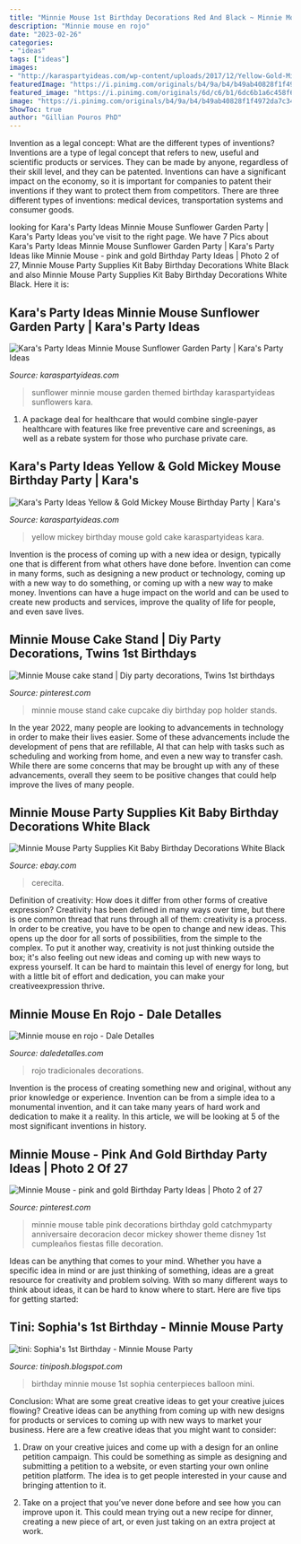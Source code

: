 ```yaml
---
title: "Minnie Mouse 1st Birthday Decorations Red And Black ~ Minnie Mouse"
description: "Minnie mouse en rojo"
date: "2023-02-26"
categories:
- "ideas"
tags: ["ideas"]
images:
- "http://karaspartyideas.com/wp-content/uploads/2017/12/Yellow-Gold-Mickey-Mouse-Birthday-Party-via-Karas-Party-Ideas-KarasPartyIdeas.com14.jpg"
featuredImage: "https://i.pinimg.com/originals/b4/9a/b4/b49ab40828f1f4972da7c34601e32abb.jpg"
featured_image: "https://i.pinimg.com/originals/6d/c6/b1/6dc6b1a6c458f69ba521b9277a85c4dc.jpg"
image: "https://i.pinimg.com/originals/b4/9a/b4/b49ab40828f1f4972da7c34601e32abb.jpg"
ShowToc: true
author: "Gillian Pouros PhD"
---
```



Invention as a legal concept: What are the different types of inventions?
Inventions are a type of legal concept that refers to new, useful and scientific products or services. They can be made by anyone, regardless of their skill level, and they can be patented. Inventions can have a significant impact on the economy, so it is important for companies to patent their inventions if they want to protect them from competitors. There are three different types of inventions: medical devices, transportation systems and consumer goods.

	

		
looking for Kara&#039;s Party Ideas Minnie Mouse Sunflower Garden Party | Kara&#039;s Party Ideas you've visit to the right page. We have 7 Pics about Kara&#039;s Party Ideas Minnie Mouse Sunflower Garden Party | Kara&#039;s Party Ideas like Minnie Mouse - pink and gold Birthday Party Ideas | Photo 2 of 27, Minnie Mouse Party Supplies Kit Baby Birthday Decorations White Black and also Minnie Mouse Party Supplies Kit Baby Birthday Decorations White Black. Here it is:
		
    
## Kara&#039;s Party Ideas Minnie Mouse Sunflower Garden Party | Kara&#039;s Party Ideas

<img loading=lazy src="https://karaspartyideas.com/wp-content/uploads/2016/08/Minnie-Mouse-Sunflower-Garden-Party-via-Karas-Party-Ideas-KarasPartyIdeas.com43.jpg" onerror="this.onerror=null;this.src='https://tse3.mm.bing.net/th?id=OIP.RaGoeXfp1Y5YXRuMINgMqwHaLH&amp;pid=15.1';" alt="Kara&#039;s Party Ideas Minnie Mouse Sunflower Garden Party | Kara&#039;s Party Ideas">

_Source: karaspartyideas.com_

>sunflower minnie mouse garden themed birthday karaspartyideas sunflowers kara. 

	

1) A package deal for healthcare that would combine single-payer healthcare with features like free preventive care and screenings, as well as a rebate system for those who purchase private care.

    
## Kara&#039;s Party Ideas Yellow &amp; Gold Mickey Mouse Birthday Party | Kara&#039;s

<img loading=lazy src="http://karaspartyideas.com/wp-content/uploads/2017/12/Yellow-Gold-Mickey-Mouse-Birthday-Party-via-Karas-Party-Ideas-KarasPartyIdeas.com14.jpg" onerror="this.onerror=null;this.src='https://tse2.mm.bing.net/th?id=OIP.YzoJZ6aOrAxlMl1Q7sdU0QHaLH&amp;pid=15.1';" alt="Kara&#039;s Party Ideas Yellow &amp; Gold Mickey Mouse Birthday Party | Kara&#039;s">

_Source: karaspartyideas.com_

>yellow mickey birthday mouse gold cake karaspartyideas kara. 

	

Invention is the process of coming up with a new idea or design, typically one that is different from what others have done before. Invention can come in many forms, such as designing a new product or technology, coming up with a new way to do something, or coming up with a new way to make money. Inventions can have a huge impact on the world and can be used to create new products and services, improve the quality of life for people, and even save lives.

    
## Minnie Mouse Cake Stand | Diy Party Decorations, Twins 1st Birthdays

<img loading=lazy src="https://i.pinimg.com/originals/6d/c6/b1/6dc6b1a6c458f69ba521b9277a85c4dc.jpg" onerror="this.onerror=null;this.src='https://tse4.mm.bing.net/th?id=OIP.IYbTAl3UmjNeR8TLo5C4VwHaJ4&amp;pid=15.1';" alt="Minnie Mouse cake stand | Diy party decorations, Twins 1st birthdays">

_Source: pinterest.com_

>minnie mouse stand cake cupcake diy birthday pop holder stands. 

	

In the year 2022, many people are looking to advancements in technology in order to make their lives easier. Some of these advancements include the development of pens that are refillable, AI that can help with tasks such as scheduling and working from home, and even a new way to transfer cash. While there are some concerns that may be brought up with any of these advancements, overall they seem to be positive changes that could help improve the lives of many people.

    
## Minnie Mouse Party Supplies Kit Baby Birthday Decorations White Black

<img loading=lazy src="https://i.ebayimg.com/images/i/112945884527-0-1/s-l1000.jpg" onerror="this.onerror=null;this.src='https://tse4.mm.bing.net/th?id=OIP.ItOCtK2pQFTGW1X7jOA9UQHaIy&amp;pid=15.1';" alt="Minnie Mouse Party Supplies Kit Baby Birthday Decorations White Black">

_Source: ebay.com_

>cerecita. 

	

Definition of creativity: How does it differ from other forms of creative expression?
Creativity has been defined in many ways over time, but there is one common thread that runs through all of them: creativity is a process. In order to be creative, you have to be open to change and new ideas. This opens up the door for all sorts of possibilities, from the simple to the complex.
To put it another way, creativity is not just thinking outside the box; it's also feeling out new ideas and coming up with new ways to express yourself. It can be hard to maintain this level of energy for long, but with a little bit of effort and dedication, you can make your creativeexpression thrive.

    
## Minnie Mouse En Rojo - Dale Detalles

<img loading=lazy src="https://i0.wp.com/www.daledetalles.com/wp-content/uploads/2016/04/minnie-en-rojo-1.jpg" onerror="this.onerror=null;this.src='https://tse2.mm.bing.net/th?id=OIP.cwxK2fueYo0-OuEMRppJiwHaJ2&amp;pid=15.1';" alt="Minnie mouse en rojo - Dale Detalles">

_Source: daledetalles.com_

>rojo tradicionales decorations. 

	

Invention is the process of creating something new and original, without any prior knowledge or experience. Invention can be from a simple idea to a monumental invention, and it can take many years of hard work and dedication to make it a reality. In this article, we will be looking at 5 of the most significant inventions in history.

    
## Minnie Mouse - Pink And Gold Birthday Party Ideas | Photo 2 Of 27

<img loading=lazy src="https://i.pinimg.com/originals/b4/9a/b4/b49ab40828f1f4972da7c34601e32abb.jpg" onerror="this.onerror=null;this.src='https://tse4.mm.bing.net/th?id=OIP.jcR5FMnbYEfn2WcxehhgvwHaLG&amp;pid=15.1';" alt="Minnie Mouse - pink and gold Birthday Party Ideas | Photo 2 of 27">

_Source: pinterest.com_

>minnie mouse table pink decorations birthday gold catchmyparty anniversaire decoracion decor mickey shower theme disney 1st cumpleaños fiestas fille decoration. 

	

Ideas can be anything that comes to your mind. Whether you have a specific idea in mind or are just thinking of something, ideas are a great resource for creativity and problem solving. With so many different ways to think about ideas, it can be hard to know where to start. Here are five tips for getting started: 

    
## Tini: Sophia&#039;s 1st Birthday - Minnie Mouse Party

<img loading=lazy src="https://1.bp.blogspot.com/-TAQVHJWGCrI/USesrRdsGAI/AAAAAAAACAo/cE_czuIr-r0/s1600/IMG_0048.jpg" onerror="this.onerror=null;this.src='https://tse1.mm.bing.net/th?id=OIP.zOeImrbv4SUNee8VbtI0xgHaLG&amp;pid=15.1';" alt="tini: Sophia&#039;s 1st Birthday - Minnie Mouse Party">

_Source: tiniposh.blogspot.com_

>birthday minnie mouse 1st sophia centerpieces balloon mini. 

	

Conclusion: What are some great creative ideas to get your creative juices flowing?
Creative ideas can be anything from coming up with new designs for products or services to coming up with new ways to market your business. Here are a few creative ideas that you might want to consider: 
1. Draw on your creative juices and come up with a design for an online petition campaign. This could be something as simple as designing and submitting a petition to a website, or even starting your own online petition platform. The idea is to get people interested in your cause and bringing attention to it. 

2. Take on a project that you’ve never done before and see how you can improve upon it. This could mean trying out a new recipe for dinner, creating a new piece of art, or even just taking on an extra project at work.

